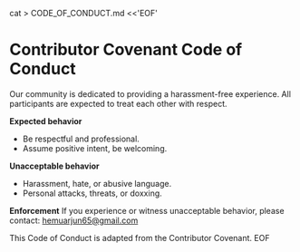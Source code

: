 cat > CODE_OF_CONDUCT.md <<'EOF'
# Contributor Covenant Code of Conduct

Our community is dedicated to providing a harassment-free experience. All participants are expected to treat each other with respect.

**Expected behavior**
* Be respectful and professional.
* Assume positive intent, be welcoming.

**Unacceptable behavior**
* Harassment, hate, or abusive language.
* Personal attacks, threats, or doxxing.

**Enforcement**
If you experience or witness unacceptable behavior, please contact: hemuarjun65@gmail.com

This Code of Conduct is adapted from the Contributor Covenant.
EOF

